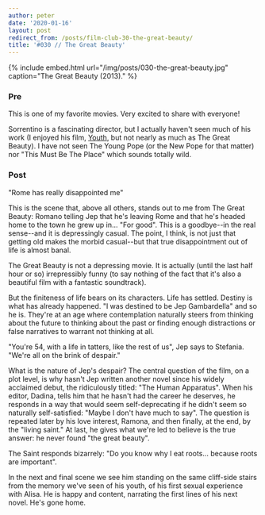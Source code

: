 ```yaml
---
author: peter
date: '2020-01-16'
layout: post
redirect_from: /posts/film-club-30-the-great-beauty/
title: '#030 // The Great Beauty'
---
```


{% include embed.html url="/img/posts/030-the-great-beauty.jpg" caption="The Great Beauty (2013)." %}

### Pre

This is one of my favorite movies. Very excited to share with everyone!

Sorrentino is a fascinating director, but I actually haven't seen much of his work (I enjoyed his film, [Youth](https://www.youtube.com/watch?v=pSvgKy90t4Y), but not nearly as much as The Great Beauty). I have not seen The Young Pope (or the New Pope for that matter) nor "This Must Be The Place" which sounds totally wild.

### Post

"Rome has really disappointed me"

This is the scene that, above all others, stands out to me from The Great Beauty: Romano telling Jep that he's leaving Rome and that he's headed home to the town he grew up in... "For good". This is a goodbye--in the real sense--and it is depressingly casual. The point, I think, is  not just that getting old makes the morbid casual--but that true disappointment out of life is almost banal.

The Great Beauty is not a depressing movie. It is actually (until the last half hour or so) irrepressibly funny (to say nothing of the fact that it's also a beautiful film with a fantastic soundtrack).

But the finiteness of life bears on its characters. Life has settled. Destiny is what has already happened. "I was destined to be Jep Gambardella" and so he is. They're at an age where contemplation naturally steers from thinking about the future to thinking about the past or finding enough distractions or false narratives to warrant not thinking at all.

"You're 54, with a life in tatters, like the rest of us", Jep says to Stefania. "We're all on the brink of despair."

What is the nature of Jep's despair? The central question of the film, on a plot level, is why hasn't Jep written another novel since his widely acclaimed debut, the ridiculously titled: "The Human Apparatus". When his editor, Dadina, tells him that he hasn't had the career he deserves, he responds in a way that would seem self-deprecating if he didn't seem so naturally self-satisfied: "Maybe I don't have much to say". The question is repeated later by his love interest, Ramona, and then finally, at the end, by the "living saint." At last, he gives what we're led to believe is the true answer: he never found "the great beauty".

The Saint responds bizarrely: "Do you know why I eat roots... because roots are important".

In the next and final scene we see him standing on the same cliff-side stairs from the memory we've seen of his youth, of his first sexual experience with Alisa. He is happy and content, narrating the first lines of his next novel. He's gone home.